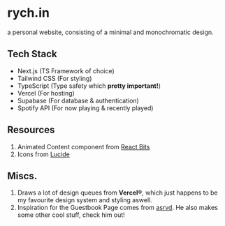 # rych.in

a personal website, consisting of a minimal and monochromatic design.

## Tech Stack

- Next.js (TS Framework of choice)
- Tailwind CSS (For styling)
- TypeScript (Type safety which <b>pretty important!</b>)
- Vercel (For hosting)
- Supabase (For database & authentication)
- Spotify API (For now playing & recently played)

## Resources

1. Animated Content component from [React Bits](https://reactbits.dev)
2. Icons from [Lucide](https://lucide.dev)

## Miscs.

1. Draws a lot of design queues from <b>Vercel®</b>, which just happens to be my favourite design system and styling aswell.
2. Inspiration for the Guestbook Page comes from [asrvd](https://github.com/asrvd). He also makes some other cool stuff, check him out!
